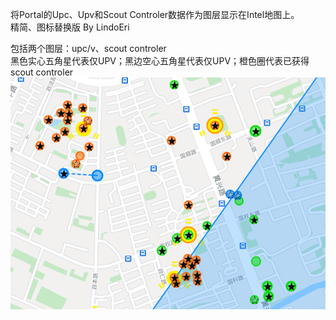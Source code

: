 将Portal的Upc、Upv和Scout Controler数据作为图层显示在Intel地图上。<br>
精简、图标替换版 By LindoEri<br>

包括两个图层：upc/v、scout controler<br>
黑色实心五角星代表仅UPV；黑边空心五角星代表仅UPV；橙色圈代表已获得scout controler<br>
<img src="preview.png"/><br>
